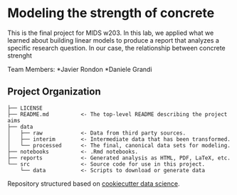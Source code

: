 # Modeling the strength of concrete


This is the final project for MIDS w203. In this lab, we applied what we learned about building linear models 
to produce a report that analyzes a specific research question. In our case, the relationship between concrete strenght

Team Members:
*Javier Rondon
*Daniele Grandi

## Project Organization

    ├── LICENSE
    ├── README.md          <- The top-level README describing the project aims
    ├── data
    │   ├── raw            <- Data from third party sources.
    │   ├── interim        <- Intermediate data that has been transformed.
    │   └── processed      <- The final, canonical data sets for modeling.
    ├── notebooks          <- .Rmd notebooks. 
    ├── reports            <- Generated analysis as HTML, PDF, LaTeX, etc.
    └── src                <- Source code for use in this project.
        └── data           <- Scripts to download or generate data


Repository structured based on [cookiecutter data science](https://drivendata.github.io/cookiecutter-data-science).

